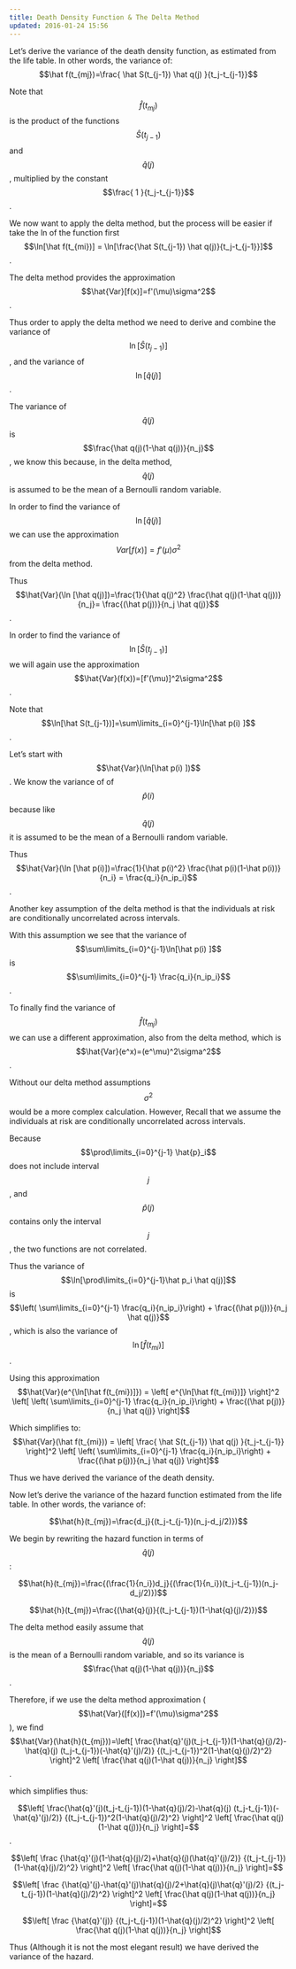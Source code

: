 ```yaml
---
title: Death Density Function & The Delta Method
updated: 2016-01-24 15:56
---
```





Let’s derive the variance
 of the death density function, as estimated
from the life table. In other words, the variance of:
$$\hat f(t_{mj})=\frac{ \hat S(t_{j-1}) \hat q(j) }{t_j-t_{j-1}}$$

Note that $$\hat f(t_{mj})$$ is the product of the functions
$$\hat S(t_{j-1})$$ and $$\hat q(j)$$, multiplied by the constant
$$\frac{ 1 }{t_j-t_{j-1}}$$.

We now want to apply the delta method, but the process will be easier if
take the ln of the function first
$$\ln[\hat f(t_{mi})] = \ln[\frac{\hat S(t_{j-1}) \hat q(j)}{t_j-t_{j-1}}]$$.



The delta method provides the approximation
$$\hat{Var}[f(x)]=f'(\mu)\sigma^2$$.

Thus order to apply the delta method we need to derive and combine the
variance of $$ \ln[\hat S(t_{j-1})] $$, and the variance of
$$\ln[\hat q(j)]$$.

The variance of $$\hat q(j)$$ is $$\frac{\hat q(j)(1-\hat q(j))}{n_j}$$, we
know this because, in the delta method, $$\hat q(j)$$ is assumed to be the
mean of a Bernoulli random variable.

In order to find the variance of $$\ln [\hat q(j)]$$ we can use the
approximation $$Var[f(x)]=f'(\mu)\sigma^2$$ from the delta method.

Thus
$$\hat{Var}(\ln [\hat q(j)])=\frac{1}{\hat q(j)^2} \frac{\hat q(j)(1-\hat q(j))}{n_j}= \frac{(\hat p(j))}{n_j \hat q(j)}$$.

In order to find the variance of $$\ln[\hat S(t_{j-1})]$$ we will again
use the approximation $$\hat{Var}(f(x))=[f'(\mu)]^2\sigma^2$$.

Note that $$\ln[\hat S(t_{j-1})]=\sum\limits_{i=0}^{j-1}\ln[\hat p(i) ]$$.

Let’s start with $$\hat{Var}(\ln[\hat p(i) ])$$. We know the variance of
of $$\hat p(i)$$ because like $$\hat q(j)$$ it is assumed to be the mean of
a Bernoulli random variable.

Thus
$$\hat{Var}(\ln [\hat p(i)])=\frac{1}{\hat p(i)^2} \frac{\hat p(i)(1-\hat p(i))}{n_i} = \frac{q_i}{n_ip_i}$$.

Another key assumption of the delta method is that the individuals at
risk are conditionally uncorrelated across intervals.

With this assumption we see that the variance of
$$\sum\limits_{i=0}^{j-1}\ln[\hat p(i) ]$$ is
$$\sum\limits_{i=0}^{j-1} \frac{q_i}{n_ip_i}$$.

To finally find the variance of $$\hat f(t_{mj})$$ we can use a different
approximation, also from the delta method, which is
$$\hat{Var}(e^x)=(e^\mu)^2\sigma^2$$.

Without our delta method assumptions $$\sigma^2$$ would be a more complex
calculation. However, Recall that we assume the individuals at risk are
conditionally uncorrelated across intervals.

Because $$\prod\limits_{i=0}^{j-1} \hat{p}_i$$ does not include interval
$$j$$, and $$\hat p(j)$$ contains only the interval $$j$$, the two functions
are not correlated.

Thus the variance of $$\ln[\prod\limits_{i=0}^{j-1}\hat p_i \hat q(j)]$$
is
$$\left( \sum\limits_{i=0}^{j-1} \frac{q_i}{n_ip_i}\right) + \frac{(\hat p(j))}{n_j \hat q(j)}$$,
which is also the variance of $$\ln[\hat f(t_{mi})]$$.

Using this approximation
$$\hat{Var}(e^{\ln[\hat f(t_{mi})]}) = \left[ e^{\ln[\hat f(t_{mi})]} \right]^2 \left[ \left( \sum\limits_{i=0}^{j-1} \frac{q_i}{n_ip_i}\right) + \frac{(\hat p(j))}{n_j \hat q(j)} \right]$$

Which simplifies to:
$$\hat{Var}(\hat f(t_{mi})) = \left[ \frac{ \hat S(t_{j-1}) \hat q(j) }{t_j-t_{j-1}} \right]^2 \left[ \left( \sum\limits_{i=0}^{j-1} \frac{q_i}{n_ip_i}\right) + \frac{(\hat p(j))}{n_j \hat q(j)} \right]$$

Thus we have derived the variance of the death density.

Now let’s derive the variance of the hazard function estimated from the
life table. In other words, the variance of:

$$\hat{h}(t_{mj})=\frac{d_j}{(t_j-t_{j-1})(n_j-d_j/2)})$$

We begin by rewriting the hazard function in terms of $$\hat{q}(j)$$:

$$\hat{h}(t_{mj})=\frac{(\frac{1}{n_i})d_j}{(\frac{1}{n_i})(t_j-t_{j-1})(n_j-d_j/2)})$$

$$\hat{h}(t_{mj})=\frac{(\hat{q}(j)}{(t_j-t_{j-1})(1-\hat{q}(j)/2)})$$

The delta method easily assume that $$\hat q(j)$$ is the mean of a
Bernoulli random variable, and so its variance is
$$\frac{\hat q(j)(1-\hat q(j))}{n_j}$$.

Therefore, if we use the delta method approximation
($$\hat{Var}([f(x)])=f'(\mu)\sigma^2$$), we find
$$\hat{Var}(\hat{h}(t_{mj}))=\left[ \frac{\hat{q}'(j)(t_j-t_{j-1})(1-\hat{q}(j)/2)-\hat{q}(j) (t_j-t_{j-1})(-\hat{q}'(j)/2)} {(t_j-t_{j-1})^2(1-\hat{q}(j)/2)^2} \right]^2 \left[ \frac{\hat q(j)(1-\hat q(j))}{n_j} \right]$$.

which simplifies thus:

$$\left[ \frac{\hat{q}'(j)(t_j-t_{j-1})(1-\hat{q}(j)/2)-\hat{q}(j) (t_j-t_{j-1})(-\hat{q}'(j)/2)} {(t_j-t_{j-1})^2(1-\hat{q}(j)/2)^2} \right]^2 \left[ \frac{\hat q(j)(1-\hat q(j))}{n_j} \right]=$$.

$$\left[ 
\frac
{\hat{q}'(j)(1-\hat{q}(j)/2)+\hat{q}(j)(\hat{q}'(j)/2)}
{(t_j-t_{j-1})(1-\hat{q}(j)/2)^2} 
\right]^2 
\left[ \frac{\hat q(j)(1-\hat q(j))}{n_j} \right]=$$

$$\left[ 
\frac
{\hat{q}'(j)-\hat{q}'(j)\hat{q}(j)/2+\hat{q}(j)\hat{q}'(j)/2}
{(t_j-t_{j-1})(1-\hat{q}(j)/2)^2} 
\right]^2 
\left[ \frac{\hat q(j)(1-\hat q(j))}{n_j} \right]=$$

$$\left[ 
\frac
{\hat{q}'(j)}
{(t_j-t_{j-1})(1-\hat{q}(j)/2)^2} 
\right]^2 
\left[ \frac{\hat q(j)(1-\hat q(j))}{n_j} \right]$$

Thus (Although it is not the most elegant result) we have derived the
variance of the hazard.



